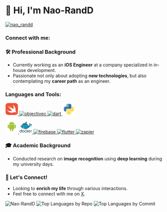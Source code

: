 # 👋 Hi, I'm **Nao-RandD**
<p align="left"> <a href="https://twitter.com/nao_randd" target="blank"><img src="https://img.shields.io/twitter/follow/nao_randd?logo=twitter&style=for-the-badge" alt="nao_randd" /></a> </p>

<h3 align="left">Connect with me:</h3>

### 🛠️ Professional Background

- Currently working as an **iOS Engineer** at a company specialized in in-house development.  
- Passionate not only about adopting **new technologies**, but also contemplating my **career path** as an engineer.

<h3 align="left">Languages and Tools:</h3>
<p align="left"> 
  <a href="https://developer.apple.com/swift/" target="_blank" rel="noreferrer"> <img src="https://raw.githubusercontent.com/devicons/devicon/master/icons/swift/swift-original.svg" alt="swift" width="40" height="40"/> </a> 
  <a href="https://developer.apple.com/library/archive/documentation/Cocoa/Conceptual/ProgrammingWithObjectiveC/Introduction/Introduction.html" target="_blank" rel="noreferrer"> <img src="https://www.vectorlogo.zone/logos/apple_objectivec/apple_objectivec-icon.svg" alt="objectivec" width="40" height="40"/> </a> 
  <a href="https://dart.dev" target="_blank" rel="noreferrer"> <img src="https://www.vectorlogo.zone/logos/dartlang/dartlang-icon.svg" alt="dart" width="40" height="40"/> </a> 
  <a href="https://www.python.org" target="_blank" rel="noreferrer"> <img src="https://raw.githubusercontent.com/devicons/devicon/master/icons/python/python-original.svg" alt="python" width="40" height="40"/> </a> 
  
  <a href="https://developer.android.com" target="_blank" rel="noreferrer"> <img src="https://raw.githubusercontent.com/devicons/devicon/master/icons/android/android-original-wordmark.svg" alt="android" width="40" height="40"/> </a> 
  <a href="https://www.docker.com/" target="_blank" rel="noreferrer"> <img src="https://raw.githubusercontent.com/devicons/devicon/master/icons/docker/docker-original-wordmark.svg" alt="docker" width="40" height="40"/> </a> 
  <a href="https://firebase.google.com/" target="_blank" rel="noreferrer"> <img src="https://www.vectorlogo.zone/logos/firebase/firebase-icon.svg" alt="firebase" width="40" height="40"/>
  <a href="https://flutter.dev" target="_blank" rel="noreferrer"> <img src="https://www.vectorlogo.zone/logos/flutterio/flutterio-icon.svg" alt="flutter" width="40" height="40"/> </a>
  <a href="https://zapier.com" target="_blank" rel="noreferrer"> <img src="https://www.vectorlogo.zone/logos/zapier/zapier-icon.svg" alt="zapier" width="40" height="40"/> </a>
</p>

### 🎓 Academic Background

- Conducted research on **image recognition** using **deep learning** during my university days.

### 🤝 Let's Connect!

- Looking to **enrich my life** through various interactions.  
- Feel free to connect with me on [X](https://twitter.com/Nao_RandD).

![Nao-RandD](http://github-profile-summary-cards.vercel.app/api/cards/profile-details?username=Nao-RandD&theme=github_dark)
![Top Languages by Repo](http://github-profile-summary-cards.vercel.app/api/cards/repos-per-language?username=Nao-RandD&theme=github_dark)
![Top Languages by Commit](http://github-profile-summary-cards.vercel.app/api/cards/most-commit-language?username=Nao-RandD&theme=github_dark)
<!--
**Nao-RandD/Nao-RandD** is a ✨ _special_ ✨ repository because its `README.md` (this file) appears on your GitHub profile.

Here are some ideas to get you started:

- 🔭 I’m currently working on ...
- 🌱 I’m currently learning ...
- 👯 I’m looking to collaborate on ...
- 🤔 I’m looking for help with ...
- 💬 Ask me about ...
- 📫 How to reach me: ...
- 😄 Pronouns: ...
- ⚡ Fun fact: ...
-->
